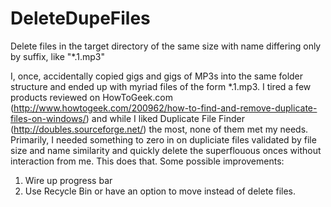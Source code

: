 # DeleteDupeFiles
Delete files in the target directory of the same size with name differing only by suffix, like "*.1.mp3"

I, once, accidentally copied gigs and gigs of MP3s into the same folder structure and ended up with myriad files of the form *.1.mp3. I tired a few products reviewed on HowToGeek.com (http://www.howtogeek.com/200962/how-to-find-and-remove-duplicate-files-on-windows/) and while I liked Duplicate File Finder (http://doubles.sourceforge.net/) the most, none of them met my needs. Primarily, I needed something to zero in on dupliciate files validated by file size and name similarity and quickly delete the superflouous onces without interaction from me. This does that. Some possible improvements:

1. Wire up progress bar
2. Use Recycle Bin or have an option to move instead of delete files.
